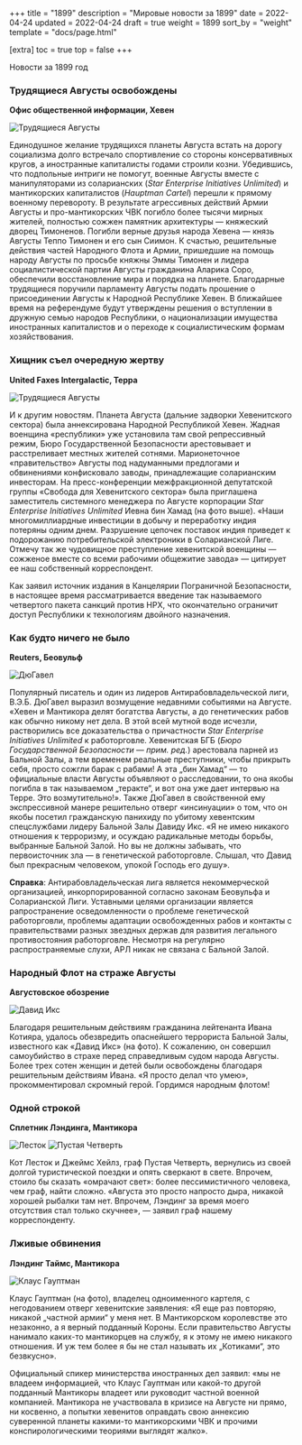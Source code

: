 +++
title = "1899"
description = "Мировые новости за 1899"
date = 2022-04-24
updated = 2022-04-24
draft = true
weight = 1899
sort_by = "weight"
template = "docs/page.html"

[extra]
toc = true
top = false
+++

Новости за 1899 год 

### Трудящиеся Августы освобождены
**Офис общественной информации, Хевен**

![Трудящиеся Августы](../augusta.jpg)

Единодушное желание трудящихся планеты Августа встать на дорогу социализма долго встречало спортивление со стороны консервативных кругов, а иностранные капиталисты годами строили козни. Убедившись, что подпольные интриги не помогут, военные Августы вместе с манипуляторами из соларианских (_Star Enterprise Initiatives Unlimited_) и мантикорских капиталистов (_Hauptman Cartel_) перешли к прямому военному перевороту. В результате агрессивных действий Армии Августы и про-мантикорских ЧВК погибло более тысячи мирных жителей, полностью сожжен памятник архитектуры — княжеский дворец Тимоненов. Погибли верные друзья народа Хевена — князь Августы Теппо Тимонен и его сын Сиимон. К счастью, решительные действия частей Народного Флота и Армии, пришедшие на помощь народу Августы по просьбе княжны Эммы Тимонен и лидера социалистической партии Августы гражданина Аларика Соро, обеспечили восстановление мира и порядка на планете. Благодарные трудящиеся поручили парламенту Августы подать прошение о присоединении Августы к Народной Республике Хевен. В ближайшее время на референдуме будут утверждены решения о вступлении в дружную семью народов Республики, о национализации имущества иностранных капиталистов и о переходе к социалистическим формам хозяйствования.

### Хищник съел очередную жертву
**United Faxes Intergalactic, Терра**

![Трудящиеся Августы](../bin-hamad.jpg)

И к другим новостям. Планета Августа (дальние задворки Хевенитского сектора) была аннексирована Народной Республикой Хевен. Жадная военщина «республики» уже установила там свой репрессивный режим, Бюро Государственной Безопасности арестовывает и расстреливает местных жителей сотнями. Марионеточное «правительство» Августы под надуманными предлогами и обвинениями конфисковало заводы, принадлежащие соларианским инвесторам. На пресс-конференции межфракционной депутатской группы «Свобода для Хевенитского сектора» была приглашена заместитель системного менеджера по Августе корпорации _Star Enterprise Initiatives Unlimited_ Иевна бин Хамад (на фото выше). «Наши многомиллиардные инвестиции в добычу и переработку индия потеряны одним днем. Разрушение цепочек поставок индия приведет к подорожанию потребительской электроники в Соларианской Лиге. Отмечу так же чудовищное преступление хевенитской военщины — сожженое вместе со всеми рабочими общежитие завода» — цитирует ее наш собственный корреспондент.

Как заявил источник издания в Канцелярии Пограничной Безопасности, в настоящее время рассматривается введение так называемого четвертого пакета санкций против НРХ, что окончательно ограничит доступ Республики к технологиям двойного назначения.

### Как будто ничего не было
**Reuters, Беовульф**

![ДюГавел](../du-havel.jpg)

Популярный писатель и один из лидеров Антирабовладельческой лиги, В.Э.Б. ДюГавел  выразил возмущение недавними событиями на Августе. «Хевен и Мантикора делят богатства Августы, а до генетических рабов как обычно никому нет дела. В этой всей мутной воде исчезли, растворились все доказательства о причастности _Star Enterprise Initiatives Unlimited_ к работорговле. Хевенитская БГБ (_Бюро Государственной Безопасности — прим. ред._) арестовала парней из Бальной Залы, а тем временем реальные преступники, чтобы прикрыть себя, просто сожгли барак с рабами! А эта „бин Хамад“ — то официальные власти Августы объявляют о расследовании, то она якобы погибла в так называемом „теракте“, и вот она уже дает интервью на Терре. Это возмутительно!». Также ДюГавел в свойственной ему экспрессивной манере решительно отверг «инсинуации» о том, что он якобы посетил гражданскую панихиду по убитому хевентским спецслужбами лидеру Бальной Залы Давиду Икс. «Я не имею никакого отношения к терроризму, и осуждаю радикальные методы борьбы, выбранные Бальной Залой. Но вы не должны забывать, что первоисточник зла — в генетической работорговле. Слышал, что Давид был прекрасным человеком, упокой Господь его душу».

**Справка**: Антирабовладельческая лига является некоммерческой организацией, инкорпорированной согласно законам Беовульфа и Соларианской Лиги. Уставными целями организации является рапространение осведомленности о проблеме генетической работорговли, проблемы адаптации освобожденных рабов и контакты с правительствами разных звездных держав для развития легального противостояния работорговле. Несмотря на регулярно распространяемые слухи, АРЛ никак не связана с Бальной Залой.

### Народный Флот на страже Августы
**Августовское обозрение**

![Давид Икс](../david-x.jpg)

Благодаря решительным действиям гражданина лейтенанта Ивана Котияра, удалось обезвредить опаснейшего террориста Бальной Залы, известного как «Давид Икс» (на фото). К сожалению, он совершил самоубийство в страхе перед справедливым судом народа Августы. Более трех сотен женщин и детей были освобождены благодаря решительным действиям Ивана. «Я просто делал что умею», прокомментировал скромный герой. Гордимся народным флотом!

### Одной строкой 
**Сплетник Лэндинга, Мантикора**

![Лесток](../lestok.png) ![Пустая Четверть](../empty-part.jpg)

Кот Лесток и Джеймс Хейлз, граф Пустая Четверть, вернулись из своей долгой туристической поездки и опять сверкают в свете. Впрочем, стоило бы сказать «омрачают свет»: более пессимистичного человека, чем граф, найти сложно. «Августа это просто напросто дыра, никакой хорошей рыбалки там нет. Впрочем, Лэндинг за время моего отсутствия стал только скучнее», — заявил граф нашему корреспонденту.

### Лживые обвинения
**Лэндинг Таймс, Мантикора**

![Клаус Гауптман](../hauptman.jpg)

Клаус Гауптман (на фото), владелец одноименного картеля, с негодованием отверг хевенитские заявления: «Я еще раз повторяю, никакой „частной армии“ у меня нет. В Мантикорском королевстве это незаконно, а я верный подданный Короны. Если правительство Августы нанимало каких-то мантикорцев на службу, я к этому не имею никакого отношения. И уж тем более я бы не стал называть их „Котиками“, это безвкусно».

Официальный спикер министерства иностранных дел заявил: «мы не владеем информацией, что Клаус Гауптман или какой-то другой подданный Мантикоры владеет или руководит частной военной компанией. Мантикора не участвовала в кризисе на Августе ни прямо, ни косвенно, а попытки хевенитов оправдать свою аннексию суверенной планеты какими-то мантикорскими ЧВК и прочими конспирологическими теориями выглядят жалко».
